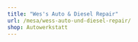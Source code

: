 ```yaml
---
title: "Wes's Auto & Diesel Repair"
url: /mesa/wess-auto-und-diesel-repair/
shop: Autowerkstatt
---
```

